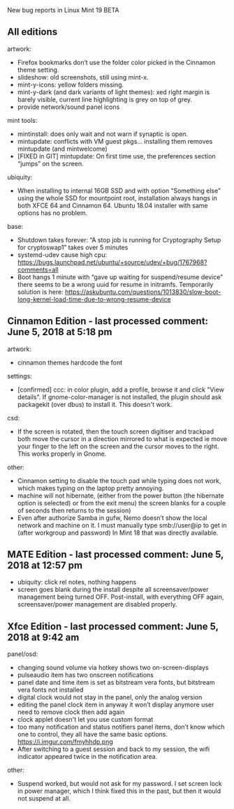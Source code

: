 New bug reports in Linux Mint 19 BETA

All editions
------------

artwork:
  - Firefox bookmarks don’t use the folder color picked in the Cinnamon theme setting.
  - slideshow: old screenshots, still using mint-x.
  - mint-y-icons: yellow folders missing.
  - mint-y-dark (and dark variants of light themes): xed right margin is barely visible, current line highlighting is grey on top of grey.
  - provide network/sound panel icons

mint tools:
  - mintinstall: does only wait and not warn if synaptic is open.
  - mintupdate: conflicts with VM guest pkgs... installing them removes mintupdate (and mintwelcome)
  - [FIXED in GIT] mintupdate: On first time use, the preferences section “jumps” on the screen.

ubiquity:
  - When installing to internal 16GB SSD and with option “Something else” using the whole SSD for mountpoint root, installation always hangs in both XFCE 64 and Cinnamon 64. Ubuntu 18.04 installer with same options has no problem.

base:
  - Shutdown takes forever: “A stop job is running for Cryptography Setup for cryptoswap1” takes over 5 minutes
  - systemd-udev cause high cpu: https://bugs.launchpad.net/ubuntu/+source/udev/+bug/1767968?comments=all
  - Boot hangs 1 minute with “gave up waiting for suspend/resume device”
		there seems to be a wrong uuid for resume in initramfs.
		Temporarily solution is here: https://askubuntu.com/questions/1013830/slow-boot-long-kernel-load-time-due-to-wrong-resume-device

Cinnamon Edition - last processed comment: June 5, 2018 at 5:18 pm
------------------------------------------------------------------

artwork:
  - cinnamon themes hardcode the font

settings:
  - [confirmed] ccc: in color plugin, add a profile, browse it and click "View details". If gnome-color-manager is not installed, the plugin should ask packagekit (over dbus) to install it. This doesn't work.

csd:
  - If the screen is rotated, then the touch screen digitiser and trackpad both move the cursor in a direction mirrored to what is expected ie move your finger to the left on the screen and the cursor moves to the right. This works properly in Gnome.

other:
  - Cinnamon setting to disable the touch pad while typing does not work, which makes typing on the laptop pretty annoying.
  - machine will not hibernate, (either from the power button (the hibernate option is selected) or from the exit menu) the screen blanks for a couple of seconds then returns to the session)
  - Even after authorize Samba in gufw, Nemo doesn’t show the local network and machine on it. I must manually type smb://user@ip to get in (after workgroup and password) In Mint 18 that was directly available.

MATE Edition - last processed comment: June 5, 2018 at 12:57 pm
---------------------------------------------------------------

- ubiquity: click rel notes, nothing happens
- screen goes blank during the install despite all screensaver/power management being turned OFF. Post-install, with everything OFF again, screensaver/power management are disabled properly.

Xfce Edition - last processed comment: June 5, 2018 at 9:42 am
--------------------------------------------------------------

panel/osd:
  - changing sound volume via hotkey shows two on-screen-displays
  - pulseaudio item has two onscreen notifications
  - panel date and time item is set as bitstream vera fonts, but bitstream vera fonts not installed
  - digital clock would not stay in the panel, only the analog version
  - editing the panel clock item in anyway it won’t display anymore user need to remove clock then add again
  - clock applet doesn't let you use custom format
  - too many notification and status notifiers panel items, don’t know which one to control, they all have the same basic options. https://i.imgur.com/fmyhhdp.png
  - After switching to a guest session and back to my session, the wifi indicator appeared twice in the notification area.

other:
  - Suspend worked, but would not ask for my password. I set screen lock in power manager, which I think fixed this in the past, but then it would not suspend at all.
